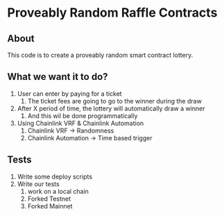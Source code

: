 # Proveably Random Raffle Contracts

## About

This code is to create a proveably random smart contract lottery.

## What we want it to do?

1. User can enter by paying for a ticket
   1. The ticket fees are going to go to the winner during the draw
2. After X period of time, the lottery will automatically draw a winner
   1. And this wil be done programmatically
3. Using Chainlink VRF & Chainlink Automation
   1. Chainlink VRF -> Randomness
   2. Chainlink Automation -> Time based trigger

## Tests

1. Write some deploy scripts
2. Write our tests
    1. work on a local chain
    2. Forked Testnet
    3. Forked Mainnet
